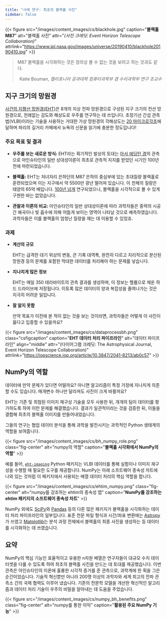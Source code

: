 ```yaml
---
title: "사례 연구: 최초의 블랙홀 사진"
sidebar: false
---
```


{{< figure src="/images/content_images/cs/blackhole.jpg" caption="**블랙홀 M87**" alt="블랙홀 사진" attr="*(사진 크레딧: Event Horizon Telescope Collaboration)*" attrlink="https://www.jpl.nasa.gov/images/universe/20190410/blackhole20190410.jpg" >}}

<blockquote cite="https://www.youtube.com/watch?v=BIvezCVcsYs">
    <p>M87 블랙홀을 시각화하는 것은 정의상 볼 수 없는 것을 보려고 하는 것과도 같다.</p>
    <footer align="right">Katie Bouman, <cite>캘리포니아 공과대학 컴퓨터과학부 겸 수리과학부 연구 조교수</cite></footer>
</blockquote>

## 지구 크기의 망원경

[사건의 지평선 망원경(EHT)](https://eventhorizontelescope.org)은 8개의 지상 전파 망원경으로 구성된 지구 크기의 전산 망원경으로, 전례없는 감도와 해상도로 우주를 연구하는 데 쓰입니다.  초장기선 간섭 관측법(VLBI)이라는 기술을 사용하는 거대한 가상 망원경의 각해상도는 [20 마이크로각초][resolution]에 달하며 파리의 길거리 카페에서 뉴욕의 신문을 읽기에 충분한 정도입니다!

### 주요 목표 및 결과

* **우주를 보는 새로운 방식:** EHT라는 획기적인 발상의 토대는 [아서 에딩턴 경][eddington]의 관측으로 아인슈타인의 일반 상대성이론이 최초로 관측적 지지를 받았던 시기인 100년 전에 마련되었습니다.

* **블랙홀:** EHT는 처녀자리 은하단의 M87 은하의 중심부에 있는 초대질량 블랙홀로 훈련되었으며 이는 지구에서 약 5500만 광년 떨어져 있습니다. 이 천체의 질량은 태양의 65억 배입니다. [100년 넘게](https://www.jpl.nasa.gov/news/news.php?feature=7385) 연구되었으나, 블랙홀을 시각적으로 볼 수 있게 구현한 바는 없었습니다.

* **관찰과 이론의 비교:** 아인슈타인의 일반 상대성이론에 따라 과학자들은 중력의 시공간 왜곡이나 빛 흡수에 의해 어둡게 보이는 영역이 나타날 것으로 예측하였습니다. 과학자들은 이를 블랙홀의 엄청난 질량을 재는 데 이용할 수 있었죠.

### 과제

* **계산의 규모**

    EHT는 급격한 대기 위상의 변동, 큰 기록 대역폭, 완전히 다르고 지리적으로 분산된 망원경 등의 문제를 포함한 막대한 데이터를 처리해야 하는 문제를 낳습니다.

* **지나치게 많은 정보**

    EHT는 매일 350 테라바이트의 관측 결과를 생성하며, 이 정보는 헬륨으로 채운 하드 드라이브에 저장됩니다. 이토록 많은 데이터의 양과 복잡성을 줄여나가는 것은 지극히 어려운 일입니다.

* **잘 알지 못함**

    만약 목표가 이전에 본 적이 없는 것을 보는 것이라면, 과학자들은 어떻게 이 사진이 옳다고 입증할 수 있을까요?

{{< figure src="/images/content_images/cs/dataprocessbh.png" class="csfigcaption" caption="**EHT 데이터 처리 파이프라인**" alt="데이터 파이프라인" align="middle" attr="(다이어그램 크레딧: The Astrophysical Journal, Event Horizon Telescope Collaboration)" attrlink="https://iopscience.iop.org/article/10.3847/2041-8213/ab0c57" >}}

## NumPy의 역할

데이터에 만약 문제가 있다면 어떨까요? 아니면 알고리즘이 특정 가정에 지나치게 의존할 수도 있습니다. 매개변수 하나만 달라져도 사진이 크게 바뀔까요?

EHT는 기존 및 최첨된 이미지 재구성 기술을 모두 사용한 뒤, 개개의 팀이 데이터를 평가하도록 하여 이런 문제를 해결했습니다. 결과가 일관적이라는 것을 검증한 뒤, 이들을 결합해 최초의 블랙홀 이미지를 만들어내었습니다.

그들의 연구는 협업 데이터 분석을 통해 과학을 발전시키는 과학적인 Python 생태계의 역할을 보여줍니다.

{{< figure src="/images/content_images/cs/bh_numpy_role.png" class="fig-center" alt="numpy의 역할" caption="**블랙홀 시각화에서 NumPy의 역할**" >}}

예를 들어, [`eht-imaging`][ehtim] Python 패키지는 VLBI 데이터를 통해 실험이나 이미지 재구성을 수행할 때 필요한 도구를 제공합니다. NumPy는 아래 소프트웨어 종속성 차트에 나와 있는 것처럼 이 패키지에서 사용되는 배열 데이터 처리의 핵심 역할을 합니다.

{{< figure src="/images/content_images/cs/ehtim_numpy.png" class="fig-center" alt="numpy를 강조하는 ehtim의 종속성 맵" caption="**NumPy를 강조하는 ehtim 패키지의 소프트웨어 종속성 차트**" >}}

NumPy 외에도 [SciPy](https://www.scipy.org)와 [Pandas](https://pandas.io) 등의 다른 많은 패키지가 블랙홀을 시각화하는 데이터 처리 파이프라인의 일부입니다. 표준 천문 파일 형식과 시간/좌표 변환에는 [Astropy][astropy]가 쓰였고 [Matplotlib][mpl]는 분석 과정 전체에서 블랙홀의 최종 사진을 생성하는 등 데이터를 시각화하는 데 쓰였습니다.

## 요약

NumPy의 핵심 기능인 효율적이고 유용한 n차원 배열은 연구자들이 대규모 수치 데이터셋을 다룰 수 있도록 하여 최초의 블랙홀 사진을 만드는 데 토대를 제공했습니다. 이번 관측은 아인슈타인의 이론에 훌륭한 시각적 증거를 준 관측으로, 과학계에 한 획을 그은 순간이었습니다. 기술적 혁신뿐만 아니라 200명 이상의 과학자와 세계 최고의 전파 관측소 간의 국제 협력도 이루어 냈습니다.  기존의 천문학 모델을 개선한 혁신적인 알고리즘과 데이터 처리 기술이 우주의 비밀을 알아내는 데 도움을 주었습니다.

{{< figure src="/images/content_images/cs/numpy_bh_benefits.png" class="fig-center" alt="numpy를 통한 이익" caption="**활용된 주요 NumPy 기능**" >}}

[resolution]: https://eventhorizontelescope.org/press-release-april-10-2019-astronomers-capture-first-image-black-hole

[eddington]: https://ko.wikipedia.org/wiki/%EC%95%84%EC%84%9C_%EC%8A%A4%ED%83%A0%EB%A6%AC_%EC%97%90%EB%94%A9%ED%84%B4#%EC%9D%BC%EB%B0%98%EC%83%81%EB%8C%80%EC%84%B1%EC%9D%B4%EB%A1%A0%EC%9D%98_%EC%8B%A4%ED%97%98%EC%A0%81_%EA%B2%80%EC%A6%9D

[ehtim]: https://github.com/achael/eht-imaging

[astropy]: https://www.astropy.org/
[mpl]: https://matplotlib.org/
